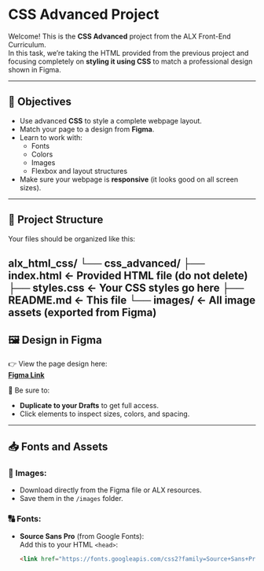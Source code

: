 # CSS Advanced Project

Welcome! This is the **CSS Advanced** project from the ALX Front-End Curriculum.  
In this task, we’re taking the HTML provided from the previous project and focusing completely on **styling it using CSS** to match a professional design shown in Figma.

---

## 🎯 Objectives

- Use advanced **CSS** to style a complete webpage layout.
- Match your page to a design from **Figma**.
- Learn to work with:
  - Fonts
  - Colors
  - Images
  - Flexbox and layout structures
- Make sure your webpage is **responsive** (it looks good on all screen sizes).

---

## 📂 Project Structure

Your files should be organized like this:

alx_html_css/
└── css_advanced/
    ├── index.html       ← Provided HTML file (do not delete)
    ├── styles.css       ← Your CSS styles go here
    ├── README.md        ← This file
    └── images/          ← All image assets (exported from Figma)
---

## 🖼️ Design in Figma

👉 View the page design here:  
**[Figma Link](https://www.figma.com/design/dyYL6Ku4WG7vsdpwvlcJZC/Homepage?node-id=0-1&p=f)**

📌 Be sure to:
- **Duplicate to your Drafts** to get full access.
- Click elements to inspect sizes, colors, and spacing.

---

## 📥 Fonts and Assets

### 📁 Images:
- Download directly from the Figma file or ALX resources.
- Save them in the `/images` folder.

### 🔠 Fonts:
- **Source Sans Pro** (from Google Fonts):  
  Add this to your HTML `<head>`:
  ```html
  <link href="https://fonts.googleapis.com/css2?family=Source+Sans+Pro:wght@400;700&display=swap" rel="stylesheet">
